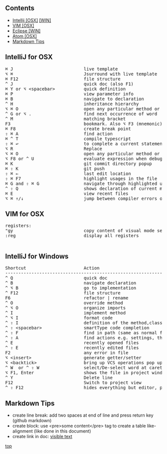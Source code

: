## Contents
* [Intellij \[OSX\]](#intellij-for-osx) [\[WIN\]](#intellij-for-windows)
* [VIM \[OSX\]](#vim-for-osx)
* [Eclipse \[WIN\]](#eclipse-windows)
* [Atom \[OSX\]](#atom-osx)
* [Markdown Tips](#markdown-tips)


## IntelliJ for OSX

<pre>
⌘ J                           live template  
⌥ ⌘                           Jsurround with live template  
⌘ F12                         file structure  
^ J                           quick doc (also F1)  
⌘ Y or ⌥ &lt;spacebar&gt;           quick definition  
⌘ P                           view parameter info  
⌘ B                           navigate to declaration  
^ H                           inheritance hierarchy  
⌥ ⌘ O                         open any particular method or field in the editor quickly  
^ G or ⌥ .                    find next occurrence of word  
^ M                           matching bracket  
F3                            bookmark. Also ⌥ F3 (mnemonic) and ⌘ F3 (show bookmarks)  
⌘ F8                          create break point  
⇧ ⌘ A                         find action  
⌘ ^ T                         compile typescript  
⇧ ⌘ ↩︎                         to complete a current statement such as if, do-while, try-catch  
⌥ R                           Replace  
⌥ ⌘ O                         open any particular method or field in the editor quickly  
⌥ F8 or ^ U                   evaluate expression when debug  
⌘ K                           git commit directory popup  
⌘ ⇧ K                         git push  
⇧ ⌘ ←                         last edit location  
⇧ ⌘ F7                        highlight usages in the file  
⌘ G and ⇧ ⌘ G                 navigate through highlighted usages  
^ ⇧ Q                         shows declaration of current method  
⌘ E                           view recent files  
⌥ ⌘ ↑/↓                       jump between compiler errors or search results
</pre>

## VIM for OSX

<pre>
registers:
"gy                           copy content of visual mode selection in register, "gp to paste  
:reg                          display all registers

</pre>



## IntelliJ for Windows  

<pre>
Shortcut                      Action  
----------------------------------------------------------------------------------------------------------
^ Q                           quick doc
^ B                           navigate declaration
^ ⌥ B                         go to implementation
^ F12                         file structure  
F6                            refactor | rename  
^ O                           override method  
^ ⌥ O                         organize imports  
^ I                           implement method  
^ ⌥ I                         format code  
^ ⇧ I                         definition of the method,class where cursor is pointing    
^ ⇧ &lt;spacebar&gt;                smartType code completion  
^ ⇧ F                         find in path (same as normal find but searches all source files  
^ ⇧ A                         find actions e.g. settings, their shortcut if exists  
^ E                           recently opened files  
^ ⇧ E                         recently edited files  
F2                            any error in file  
⌥ &lt;insert&gt;                    generate getter/setter  
⌥ &lt;backtick&gt;                  bring up VCS operations pop up dialogue (++)  
^ W  or ^ ⇧ W                 select/De-select word at caret (repeat to expand to enclosing expressions)  
⌥ F1, Enter                   shows the file in project window   
^ Y                           Delete line  
F12                           Switch to project view  
^ ⇧ F12                       hides everything but editor, press again restore  
</pre>


## Markdown Tips

- create line break: add two spaces at end of line and press return key (github markdown)  
- create block: use &lt;pre&gt;some content&lt;/pre&gt; tag to create a table like-alignment (like done in this document)  
- create link in doc:  [visible text](#title-to-link-to)


<a href="#top">top</a>
